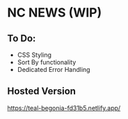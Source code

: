# NC NEWS (WIP)

## To Do:
- CSS Styling
- Sort By functionality
- Dedicated Error Handling 

## Hosted Version

https://teal-begonia-fd31b5.netlify.app/

